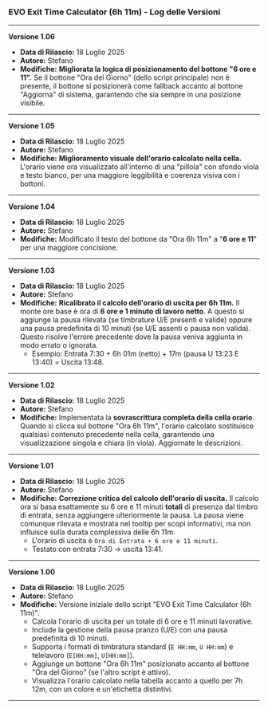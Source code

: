 ### **EVO Exit Time Calculator (6h 11m) - Log delle Versioni**

---

**Versione 1.06**
* **Data di Rilascio:** 18 Luglio 2025
* **Autore:** Stefano
* **Modifiche:** **Migliorata la logica di posizionamento del bottone "6 ore e 11".** Se il bottone "Ora del Giorno" (dello script principale) non è presente, il bottone si posizionerà come fallback accanto al bottone "Aggiorna" di sistema, garantendo che sia sempre in una posizione visibile.

---

**Versione 1.05**
* **Data di Rilascio:** 18 Luglio 2025
* **Autore:** Stefano
* **Modifiche:** **Miglioramento visuale dell'orario calcolato nella cella.** L'orario viene ora visualizzato all'interno di una "pillola" con sfondo viola e testo bianco, per una maggiore leggibilità e coerenza visiva con i bottoni.

---

**Versione 1.04**
* **Data di Rilascio:** 18 Luglio 2025
* **Autore:** Stefano
* **Modifiche:** Modificato il testo del bottone da "Ora 6h 11m" a "**6 ore e 11**" per una maggiore concisione.

---

**Versione 1.03**
* **Data di Rilascio:** 18 Luglio 2025
* **Autore:** Stefano
* **Modifiche:** **Ricalibrato il calcolo dell'orario di uscita per 6h 11m.** Il monte ore base è ora di **6 ore e 1 minuto di lavoro netto**. A questo si aggiunge la pausa rilevata (se timbrature U/E presenti e valide) oppure una pausa predefinita di 10 minuti (se U/E assenti o pausa non valida). Questo risolve l'errore precedente dove la pausa veniva aggiunta in modo errato o ignorata.
    * Esempio: Entrata 7:30 + 6h 01m (netto) + 17m (pausa U 13:23 E 13:40) = Uscita 13:48.

---

**Versione 1.02**
* **Data di Rilascio:** 18 Luglio 2025
* **Autore:** Stefano
* **Modifiche:** Implementata la **sovrascrittura completa della cella orario**. Quando si clicca sul bottone "Ora 6h 11m", l'orario calcolato sostituisce qualsiasi contenuto precedente nella cella, garantendo una visualizzazione singola e chiara (in viola). Aggiornate le descrizioni.

---

**Versione 1.01**
* **Data di Rilascio:** 18 Luglio 2025
* **Autore:** Stefano
* **Modifiche:** **Correzione critica del calcolo dell'orario di uscita.** Il calcolo ora si basa esattamente su 6 ore e 11 minuti **totali** di presenza dal timbro di entrata, senza aggiungere ulteriormente la pausa. La pausa viene comunque rilevata e mostrata nel tooltip per scopi informativi, ma non influisce sulla durata complessiva delle 6h 11m.
    * L'orario di uscita è `Ora di Entrata + 6 ore e 11 minuti`.
    * Testato con entrata 7:30 -> uscita 13:41.

---

**Versione 1.00**
* **Data di Rilascio:** 18 Luglio 2025
* **Autore:** Stefano
* **Modifiche:** Versione iniziale dello script "EVO Exit Time Calculator (6h 11m)".
    * Calcola l'orario di uscita per un totale di 6 ore e 11 minuti lavorative.
    * Include la gestione della pausa pranzo (U/E) con una pausa predefinita di 10 minuti.
    * Supporta i formati di timbratura standard (`E HH:mm`, `U HH:mm`) e telelavoro (`E[HH:mm]`, `U[HH:mm]`).
    * Aggiunge un bottone "Ora 6h 11m" posizionato accanto al bottone "Ora del Giorno" (se l'altro script è attivo).
    * Visualizza l'orario calcolato nella tabella accanto a quello per 7h 12m, con un colore e un'etichetta distintivi.

---
